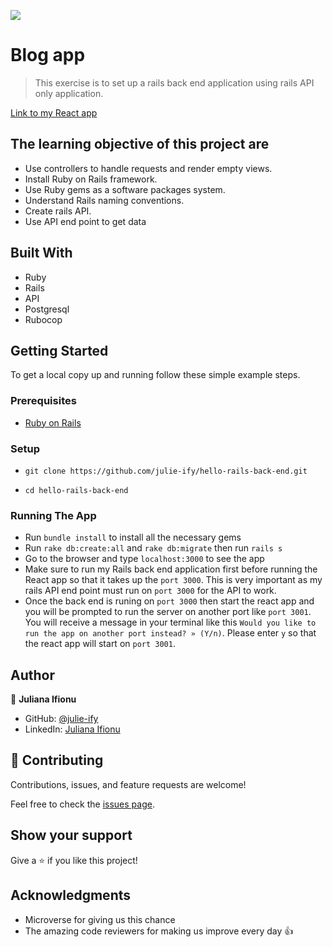 ![](https://img.shields.io/badge/Microverse-blueviolet)

# Blog app

> This exercise is to set up a rails back end application using rails API only application.

[Link to my React app](https://github.com/julie-ify/hello-react-front-end)

## The learning objective of this project are

- Use controllers to handle requests and render empty views.
- Install Ruby on Rails framework.
- Use Ruby gems as a software packages system.
- Understand Rails naming conventions.
- Create rails API.
- Use API end point to get data


## Built With

- Ruby
- Rails
- API
- Postgresql
- Rubocop

## Getting Started

To get a local copy up and running follow these simple example steps.

### Prerequisites

- [Ruby on Rails](https://guides.rubyonrails.org/getting_started.html)

### Setup
- ```git clone https://github.com/julie-ify/hello-rails-back-end.git```

- ```cd hello-rails-back-end```

### Running The App

- Run ```bundle install``` to install all the necessary gems
- Run ```rake db:create:all``` and ```rake db:migrate``` then run ```rails s``` 
- Go to the browser and type `localhost:3000` to see the app
- Make sure to run my Rails back end application first before running the React app so that it takes up the `port 3000`. This is very important as my rails API end point must run on `port 3000` for the API to work.
- Once the back end is runing on `port 3000` then start the react app and you will be prompted to run the server on another port like `port 3001`. You will receive a message in your terminal like this `Would you like to run the app on another port instead? » (Y/n)`. Please enter `y` so that the react app will start on `port 3001`.

## Author

👤 **Juliana Ifionu**

- GitHub: [@julie-ify](https://github.com/julie-ify)
- LinkedIn: [Juliana Ifionu](https://www.linkedin.com/in/e-ifionu/)


## 🤝 Contributing

Contributions, issues, and feature requests are welcome!

Feel free to check the [issues page](https://github.com/julie-ify/hello-rails-back-end/issues).

## Show your support

Give a ⭐️ if you like this project!

## Acknowledgments

- Microverse for giving us this chance
- The amazing code reviewers for making us improve every day 👍